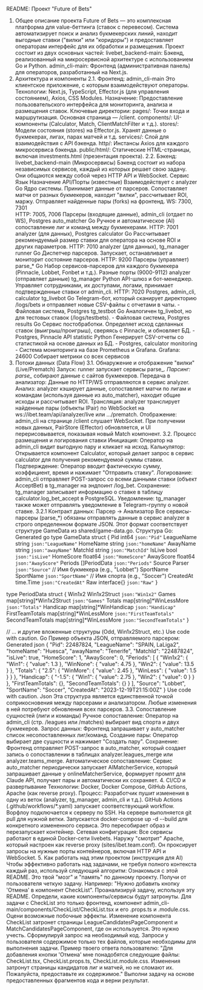 README: Проект "Future of Bets"
1. Общее описание проекта
Future of Bets — это комплексная платформа для value-беттинга (ставок с перевесом). Система автоматизирует поиск и анализ букмекерских линий, находит выгодные ставки ("вилки" или "коридоры") и предоставляет операторам интерфейс для их обработки и размещения.
Проект состоит из двух основных частей:
livebet_backend-main: Бэкенд, реализованный на микросервисной архитектуре с использованием Go и Python.
admin_cli-main: Фронтенд (административная панель) для операторов, разработанный на Next.js.
2. Архитектура и компоненты
2.1. Фронтенд: admin_cli-main
Это клиентское приложение, с которым взаимодействуют операторы.
Технологии: Next.js, TypeScript, Effector.js (для управления состоянием), Axios, CSS Modules.
Назначение: Предоставление пользовательского интерфейса для мониторинга, анализа и размещения ставок.
Ключевые директории:
pages/: Точки входа и маршрутизация. Основная страница — /client.
components/: UI-компоненты (Calculator, Match, ClientMatchFilter и т.д.).
stores/: Модели состояния (stores) на Effector.js. Хранят данные о букмекерах, лигах, парах матчей и т.д.
services/: Слой для взаимодействия с API бэкенда.
http/: Инстансы Axios для каждого микросервиса бэкенда.
public/html/: Статические HTML-страницы, включая investments.html (презентация проекта).
2.2. Бэкенд: livebet_backend-main (Микросервисы)
Бэкенд состоит из набора независимых сервисов, каждый из которых решает свою задачу. Они общаются между собой через HTTP API и WebSocket.
Сервис	Язык	Назначение	API/Порты (известные)	Взаимодействует с
analyzer	Go	Ядро системы. Принимает данные от парсеров. Сопоставляет матчи от разных букмекеров, находит "вилки", рассчитывает ROI, маржу. Отправляет найденные пары (forks) на фронтенд.	WS: 7300, 7301<br>HTTP: 7005, 7006	Парсеры (входящие данные), admin_cli (отдает по WS), Postgres
auto_matcher	Go	Ручное и автоматическое (AI) сопоставление лиг и команд между букмекерами.	HTTP: 7001	analyzer (для данных), Postgres
calculator	Go	Рассчитывает рекомендуемый размер ставки для оператора на основе ROI и других параметров.	HTTP: 7010	analyzer (для данных), tg_manager
runner	Go	Диспетчер парсеров. Запускает, останавливает и мониторит состояние парсеров.	HTTP: 9200	Парсеры (управляет)
parse_*	Go	Набор сервисов-парсеров для каждого букмекера (Pinnacle, Lobbet, Fonbet и т.д.).	Разные порты (9000-9112)	analyzer (отправляет данные)
tg_manager	Python	API-шлюз и бот-менеджер. Управляет сотрудниками, их доступами, логами, принимает подтвержденные ставки от admin_cli.	HTTP: 7020	Postgres, admin_cli, calculator
tg_livebot	Go	Telegram-бот, который сканирует директорию /logs/bets и отправляет новые CSV-файлы с отчетами в чаты.	-	Файловая система, Postgres
tg_testbot	Go	Аналогичен tg_livebot, но для тестовых ставок (/logs/testbets).	-	Файловая система, Postgres
results	Go	Сервис постобработки. Определяет исход сделанных ставок (выигрыш/проигрыш), сверяясь с Pinnacle, и обновляет БД.	-	Postgres, Pinnacle API
statistic	Python	Генерирует CSV-отчеты со статистикой на основе данных из БД.	-	Postgres, calculator
monitoring	-	Система мониторинга на базе Prometheus и Grafana.	Grafana: 24600	Собирает метрики со всех сервисов
3. Потоки данных (Data Flow)
3.1. Обнаружение и отображение "вилки" (Live/Prematch)
Запуск: runner запускает сервисы parse_*.
Парсинг: parse_* собирают данные с сайтов букмекеров.
Передача в анализатор: Данные по HTTP/WS отправляются в сервис analyzer.
Анализ: analyzer кэширует данные, сопоставляет матчи по лигам и командам (используя данные из auto_matcher), находит общие исходы и рассчитывает ROI.
Трансляция: analyzer транслирует найденные пары (объекты IPair) по WebSocket на ws://ibet.team/api/analyzer/live или .../prematch.
Отображение: admin_cli на странице /client слушает WebSocket. При получении новых данных, PairStore (Effector) обновляется, и UI перерисовывается, показывая новый Match компонент.
3.2. Процесс размещения и логирования ставки
Инициация: Оператор на admin_cli видит выгодную пару и кликает на исход.
Калькулятор: Открывается компонент Calculator, который делает запрос в сервис calculator для получения рекомендуемой суммы ставки.
Подтверждение: Оператор вводит фактическую сумму, коэффициент, время и нажимает "Отправить ставку".
Логирование: admin_cli отправляет POST-запрос со всеми данными ставки (объект AcceptBet) в tg_manager на эндпоинт /log_bet.
Сохранение: tg_manager записывает информацию о ставке в таблицу calculator.log_bet_accept в PostgreSQL.
Уведомление: tg_manager также может отправлять уведомление в Telegram-группу о новой ставке.
3.2.1 Контракт данных: Парсер -> Анализатор
Все сервисы-парсеры (parse_*) обязаны отправлять данные в сервис analyzer в строго определенном формате JSON. Этот формат соответствует структуре GameData из shared/game-data.go.
Структура Go:
Generated go
type GameData struct {
    Pid        int64  `json:"Pid"`
    LeagueName string `json:"LeagueName"`
    HomeName   string `json:"homeName"`
    AwayName   string `json:"awayName"`
    MatchId    string `json:"MatchId"`
    IsLive     bool   `json:"isLive"`
    HomeScore  float64      `json:"HomeScore"`
    AwayScore  float64      `json:"AwayScore"`
    Periods    []PeriodData `json:"Periods"`
    Source     Parser    `json:"Source"`    // Имя букмекера (e.g., "Lobbet")
    SportName  SportName `json:"SportName"` // Имя спорта (e.g., "Soccer")
    CreatedAt  time.Time `json:"CreatedAt"`
    Raw        interface{} `json:"Raw"`
}

type PeriodData struct {
    Win1x2           Win1x2Struct             `json:"Win1x2"`
    Games            map[string]*Win1x2Struct `json:"Games"`
    Totals           map[string]*WinLessMore  `json:"Totals"`
    Handicap         map[string]*WinHandicap  `json:"Handicap"`
    FirstTeamTotals  map[string]*WinLessMore  `json:"FirstTeamTotals"`
    SecondTeamTotals map[string]*WinLessMore  `json:"SecondTeamTotals"`
}

// ... и другие вложенные структуры (Odd, Win1x2Struct, etc.)
Use code with caution.
Go
Пример объекта JSON, отправляемого парсером:
Generated json
{
  "Pid": 22487824,
  "LeagueName": "SPAIN, LaLiga2",
  "homeName": "Huesca",
  "awayName": "Tenerife",
  "MatchId": "22487824",
  "isLive": true,
  "HomeScore": 1,
  "AwayScore": 0,
  "Periods": [
    {
      "Win1x2": { "Win1": { "value": 1.3 }, "WinNone": { "value": 4.75 }, "Win2": { "value": 13.5 } },
      "Totals": {
        "2.5": { "WinMore": { "value": 2.45 }, "WinLess": { "value": 1.5 } }
      },
      "Handicap": {
         "-1.5": { "Win1": { "value": 2.75 }, "Win2": { "value": 0 } }
      },
      "FirstTeamTotals": {},
      "SecondTeamTotals": {}
    }
  ],
  "Source": "Lobbet",
  "SportName": "Soccer",
  "CreatedAt": "2023-12-19T21:15:00Z"
}
Use code with caution.
Json
Эта структура является единственной точкой соприкосновения между парсерами и анализатором. Любые изменения в ней потребуют обновления всех парсеров.
3.3. Сопоставление сущностей (лиги и команды)
Ручное сопоставление: Оператор на admin_cli (стр. /leagues или /matches) выбирает вид спорта и двух букмекеров.
Запрос данных: Фронтенд запрашивает у auto_matcher список несопоставленных лиг/команд.
Создание пары: Оператор выбирает две сущности и нажимает "Создать пару".
Сохранение: Фронтенд отправляет POST-запрос в auto_matcher, который создает запись о сопоставлении в таблицах analyzer.leagues_merge или analyzer.teams_merge.
Автоматическое сопоставление: Сервис auto_matcher периодически запускает AIMatcherService, который запрашивает данные у onlineMatcherService, формирует промпт для Claude API, получает пары и автоматически их сохраняет.
4. CI/CD и развертывание
Технологии: Docker, Docker Compose, GitHub Actions, Apache (как reverse proxy).
Процесс:
Разработчик пушит изменения в одну из веток (analyzer, tg_manager, admin_cli и т.д.).
GitHub Actions (.github/workflows/*.yaml) запускает соответствующий workflow.
Ворфлоу подключается к серверу по SSH.
На сервере выполняется git pull для нужной ветки.
Запускается docker-compose up -d --build для конкретного измененного сервиса. Это пересобирает образ и перезапускает контейнер.
Сетевая конфигурация:
Все сервисы работают в единой Docker-сети livebets.
Наружу "смотрит" Apache, который настроен как reverse proxy (sites/ibet.team.conf). Он проксирует запросы на нужные порты контейнеров, включая HTTP API и WebSocket.
5. Как работать над этим проектом (инструкция для AI)
Чтобы эффективно работать над задачами, не требуя полного контекста каждый раз, используй следующий алгоритм:
Ознакомься с этой README. Это твой "мозг" и "память" по данному проекту.
Получи от пользователя четкую задачу. Например: "Нужно добавить кнопку 'Отмена' в компонент CheckList".
Проанализируй задачу, используя эту README.
Определи, какие компоненты/сервисы будут затронуты. Для задачи с CheckList это только фронтенд, компонент admin_cli-main/components/CheckList/CheckList.tsx и его .props.ts и .module.css.
Оцени возможные побочные эффекты. Изменение компонента CheckList затронет страницы LeagueCandidatesPageComponent и MatchCandidatesPageComponent, где он используется. Это нужно учесть.
Сформулируй запрос на необходимый код. Запроси у пользователя содержимое только тех файлов, которые необходимы для выполнения задачи.
Пример твоего ответа пользователю: "Для добавления кнопки 'Отмена' мне понадобятся следующие файлы: CheckList.tsx, CheckList.props.ts, CheckList.module.css. Изменения затронут страницы кандидатов лиг и матчей, но не сломают их. Пожалуйста, предоставьте их содержимое."
Выполни задачу на основе предоставленных фрагментов кода и верни результат.